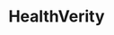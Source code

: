 ---
blog: https://blog.healthverity.com/
linkedin: https://linkedin.com/company/healthverity
logohandle: healthverity
sort: healthverity
title: HealthVerity
twitter: https://x.com/healthverity
website: https://healthverity.com/
---